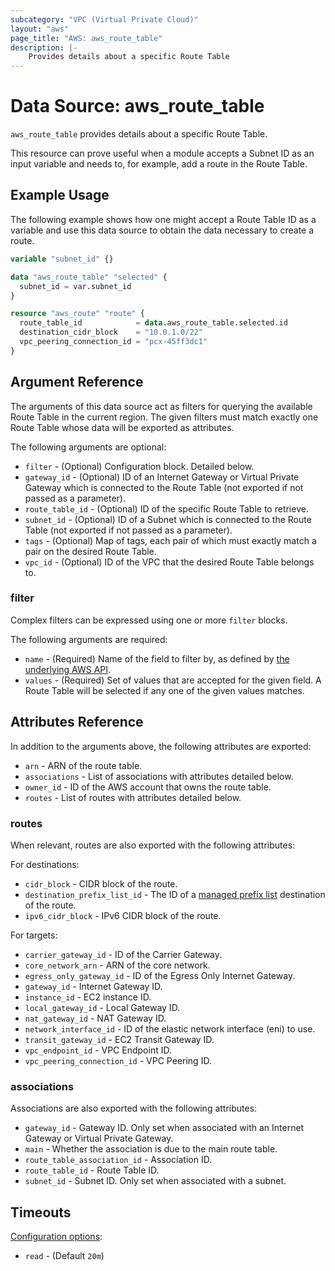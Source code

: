 ```yaml
---
subcategory: "VPC (Virtual Private Cloud)"
layout: "aws"
page_title: "AWS: aws_route_table"
description: |-
    Provides details about a specific Route Table
---
```


# Data Source: aws_route_table

`aws_route_table` provides details about a specific Route Table.

This resource can prove useful when a module accepts a Subnet ID as an input variable and needs to, for example, add a route in the Route Table.

## Example Usage

The following example shows how one might accept a Route Table ID as a variable and use this data source to obtain the data necessary to create a route.

```terraform
variable "subnet_id" {}

data "aws_route_table" "selected" {
  subnet_id = var.subnet_id
}

resource "aws_route" "route" {
  route_table_id            = data.aws_route_table.selected.id
  destination_cidr_block    = "10.0.1.0/22"
  vpc_peering_connection_id = "pcx-45ff3dc1"
}
```

## Argument Reference

The arguments of this data source act as filters for querying the available Route Table in the current region. The given filters must match exactly one Route Table whose data will be exported as attributes.

The following arguments are optional:

* `filter` - (Optional) Configuration block. Detailed below.
* `gateway_id` - (Optional) ID of an Internet Gateway or Virtual Private Gateway which is connected to the Route Table (not exported if not passed as a parameter).
* `route_table_id` - (Optional) ID of the specific Route Table to retrieve.
* `subnet_id` - (Optional) ID of a Subnet which is connected to the Route Table (not exported if not passed as a parameter).
* `tags` - (Optional) Map of tags, each pair of which must exactly match a pair on the desired Route Table.
* `vpc_id` - (Optional) ID of the VPC that the desired Route Table belongs to.

### filter

Complex filters can be expressed using one or more `filter` blocks.

The following arguments are required:

* `name` - (Required) Name of the field to filter by, as defined by [the underlying AWS API](https://docs.aws.amazon.com/AWSEC2/latest/APIReference/API_DescribeRouteTables.html).
* `values` - (Required) Set of values that are accepted for the given field. A Route Table will be selected if any one of the given values matches.

## Attributes Reference

In addition to the arguments above, the following attributes are exported:

* `arn` - ARN of the route table.
* `associations` - List of associations with attributes detailed below.
* `owner_id` - ID of the AWS account that owns the route table.
* `routes` - List of routes with attributes detailed below.

### routes

When relevant, routes are also exported with the following attributes:

For destinations:

* `cidr_block` - CIDR block of the route.
* `destination_prefix_list_id` - The ID of a [managed prefix list](ec2_managed_prefix_list.html) destination of the route.
* `ipv6_cidr_block` - IPv6 CIDR block of the route.

For targets:

* `carrier_gateway_id` - ID of the Carrier Gateway.
* `core_network_arn` - ARN of the core network.
* `egress_only_gateway_id` - ID of the Egress Only Internet Gateway.
* `gateway_id` - Internet Gateway ID.
* `instance_id` - EC2 instance ID.
* `local_gateway_id` - Local Gateway ID.
* `nat_gateway_id` - NAT Gateway ID.
* `network_interface_id` - ID of the elastic network interface (eni) to use.
* `transit_gateway_id` - EC2 Transit Gateway ID.
* `vpc_endpoint_id` - VPC Endpoint ID.
* `vpc_peering_connection_id` - VPC Peering ID.

### associations

Associations are also exported with the following attributes:

* `gateway_id` - Gateway ID. Only set when associated with an Internet Gateway or Virtual Private Gateway.
* `main` - Whether the association is due to the main route table.
* `route_table_association_id` - Association ID.
* `route_table_id` - Route Table ID.
* `subnet_id` - Subnet ID. Only set when associated with a subnet.

## Timeouts

[Configuration options](https://developer.hashicorp.com/terraform/language/resources/syntax#operation-timeouts):

- `read` - (Default `20m`)
